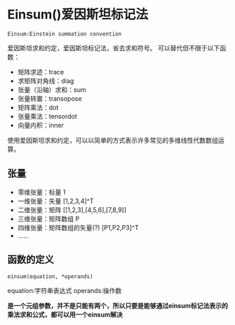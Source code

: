 # Einsum()爱因斯坦标记法

    Einsum:Einstein summation convention
  
爱因斯坦求和约定，爱因斯坦标记法，省去求和符号。
可以替代但不限于以下函数：

+ 矩阵求迹：trace
+ 求矩阵对角线：diag
+ 张量（沿轴）求和：sum
+ 张量转置：transopose
+ 矩阵乘法：dot
+ 张量乘法：tensordot
+ 向量内积：inner

使用爱因斯坦求和约定，可以以简单的方式表示许多常见的多维线性代数数组运算。

## 张量

+ 零维张量：标量 1
+ 一维张量：矢量 [1,2,3,4]^T
+ 二维张量：矩阵 [[1,2,3],[4,5,6],[7,8,9]]
+ 三维张量：矩阵数组 P
+ 四维张量：矩阵数组的矢量(?) [P1,P2,P3]^T
+ ......


## 函数的定义

    einsum(equation, *operands)
    
equation:字符串表达式
operands:操作数

**是一个元组参数，并不是只能有两个，所以只要是能够通过einsum标记法表示的乘法求和公式，都可以用一个einsum解决**
